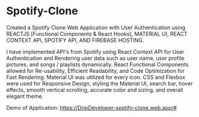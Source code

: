 # Spotify-Clone
Created a Spotify Clone Web Application with User Authentication using REACTJS [Functional Components & React Hooks], MATERIAL UI, REACT CONTEXT API, SPOTIFY API, AND FIREBASE HOSTING.

I have implemented API's from Spotify using React Context API for User Authentication and Rendering user data such as user name, user profile pictures, and songs / playlists dynamically. React Functional Components allowed for Re-usability, Efficient Readability, and Code Optimization for Fast Rendering. Material UI was utilized for every icon. CSS and Flexbox were used for Responsive Design, styling the Material UI, search bar, hover effects, smooth vertical scrolling, accurate color and sizing, and overall elegant theme.

Demo of Application: https://DripDeveloper-spotify-clone.web.app/#
